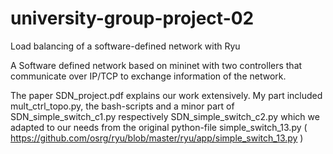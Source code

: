 # university-group-project-02
Load balancing of a software-defined network with Ryu

A Software defined network based on mininet with two controllers that communicate over IP/TCP to exchange information of the network.

The paper SDN_project.pdf explains our work extensively. My part included mult_ctrl_topo.py, the bash-scripts 
and a minor part of SDN_simple_switch_c1.py respectively SDN_simple_switch_c2.py which we adapted to our needs from the original python-file simple_switch_13.py ( https://github.com/osrg/ryu/blob/master/ryu/app/simple_switch_13.py )


